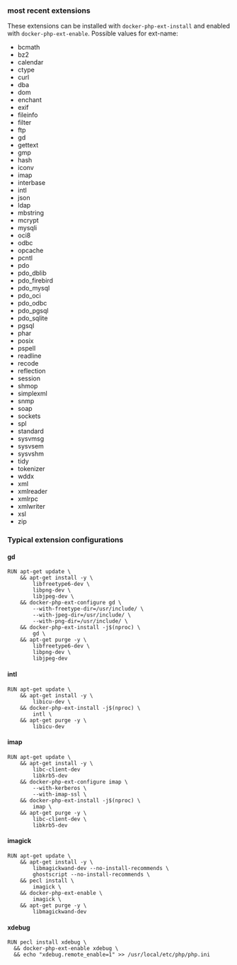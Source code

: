 
### most recent extensions
These extensions can be installed with `docker-php-ext-install` and enabled with `docker-php-ext-enable`.
Possible values for ext-name:

- bcmath
- bz2
- calendar
- ctype
- curl
- dba
- dom
- enchant
- exif
- fileinfo
- filter
- ftp
- gd
- gettext
- gmp
- hash
- iconv
- imap
- interbase
- intl
- json
- ldap
- mbstring
- mcrypt
- mysqli
- oci8
- odbc
- opcache
- pcntl
- pdo
- pdo_dblib
- pdo_firebird
- pdo_mysql
- pdo_oci
- pdo_odbc
- pdo_pgsql
- pdo_sqlite
- pgsql
- phar
- posix
- pspell
- readline
- recode
- reflection
- session
- shmop
- simplexml
- snmp
- soap
- sockets
- spl
- standard
- sysvmsg
- sysvsem
- sysvshm
- tidy
- tokenizer
- wddx
- xml
- xmlreader
- xmlrpc
- xmlwriter
- xsl
- zip

### Typical extension configurations
#### gd

    RUN apt-get update \
	    && apt-get install -y \
		    libfreetype6-dev \
		    libpng-dev \
		    libjpeg-dev \
	    && docker-php-ext-configure gd \
		    --with-freetype-dir=/usr/include/ \
		    --with-jpeg-dir=/usr/include/ \
		    --with-png-dir=/usr/include/ \
	    && docker-php-ext-install -j$(nproc) \
		    gd \
	    && apt-get purge -y \
		    libfreetype6-dev \
		    libpng-dev \
		    libjpeg-dev

#### intl

    RUN apt-get update \
	    && apt-get install -y \
		    libicu-dev \
	    && docker-php-ext-install -j$(nproc) \
		    intl \
	    && apt-get purge -y \
		    libicu-dev

#### imap

    RUN apt-get update \
	    && apt-get install -y \
		    libc-client-dev
		    libkrb5-dev
	    && docker-php-ext-configure imap \
		    --with-kerberos \
		    --with-imap-ssl \
	    && docker-php-ext-install -j$(nproc) \
		    imap \
	    && apt-get purge -y \
		    libc-client-dev \
		    libkrb5-dev

#### imagick

    RUN apt-get update \
	    && apt-get install -y \
		    libmagickwand-dev --no-install-recommends \
		    ghostscript --no-install-recommends \
	    && pecl install \
		    imagick \
	    && docker-php-ext-enable \
		    imagick \
	    && apt-get purge -y \
		    libmagickwand-dev

#### xdebug
    RUN pecl install xdebug \
      && docker-php-ext-enable xdebug \
      && echo "xdebug.remote_enable=1" >> /usr/local/etc/php/php.ini
